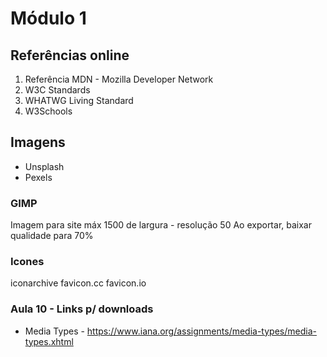 # Módulo 1

## Referências online

1. Referência MDN - Mozilla Developer Network
2. W3C Standards
3. WHATWG Living Standard
4. W3Schools


## Imagens

- Unsplash
- Pexels

### GIMP

Imagem para site máx 1500 de largura - resolução 50
Ao exportar, baixar qualidade para 70%

### Icones

iconarchive
favicon.cc
favicon.io

### Aula 10 - Links p/ downloads

 - Media Types - https://www.iana.org/assignments/media-types/media-types.xhtml



